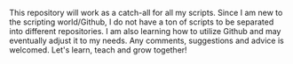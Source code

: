 This repository will work as a catch-all for all my scripts. Since I am new to the scripting world/Github,
I do not have a ton of scripts to be separated into different repositories. I am also learning how to utilize 
Github and may eventually adjust it to my needs. Any comments, suggestions and advice is welcomed. Let's learn, teach and grow together!
